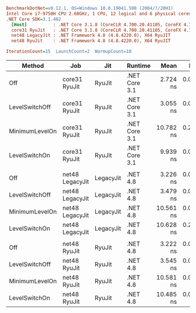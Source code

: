 ``` ini

BenchmarkDotNet=v0.12.1, OS=Windows 10.0.19041.508 (2004/?/20H1)
Intel Core i7-9750H CPU 2.60GHz, 1 CPU, 12 logical and 6 physical cores
.NET Core SDK=3.1.402
  [Host]          : .NET Core 3.1.8 (CoreCLR 4.700.20.41105, CoreFX 4.700.20.41903), X64 RyuJIT
  core31 RyuJit   : .NET Core 3.1.8 (CoreCLR 4.700.20.41105, CoreFX 4.700.20.41903), X64 RyuJIT
  net48 LegacyJit : .NET Framework 4.8 (4.8.4220.0), X64 RyuJIT
  net48 RyuJit    : .NET Framework 4.8 (4.8.4220.0), X64 RyuJIT

IterationCount=15  LaunchCount=2  WarmupCount=10  

```
|         Method |             Job |       Jit |       Runtime |      Mean |     Error |    StdDev | Ratio | RatioSD |
|--------------- |---------------- |---------- |-------------- |----------:|----------:|----------:|------:|--------:|
|            Off |   core31 RyuJit |    RyuJit | .NET Core 3.1 |  2.724 ns | 0.0420 ns | 0.0603 ns |  1.00 |    0.00 |
| LevelSwitchOff |   core31 RyuJit |    RyuJit | .NET Core 3.1 |  3.055 ns | 0.0320 ns | 0.0478 ns |  1.12 |    0.03 |
| MinimumLevelOn |   core31 RyuJit |    RyuJit | .NET Core 3.1 | 10.782 ns | 0.2184 ns | 0.3269 ns |  3.96 |    0.16 |
|  LevelSwitchOn |   core31 RyuJit |    RyuJit | .NET Core 3.1 |  9.939 ns | 0.0447 ns | 0.0655 ns |  3.65 |    0.09 |
|                |                 |           |               |           |           |           |       |         |
|            Off | net48 LegacyJit | LegacyJit |      .NET 4.8 |  3.226 ns | 0.0343 ns | 0.0513 ns |  1.00 |    0.00 |
| LevelSwitchOff | net48 LegacyJit | LegacyJit |      .NET 4.8 |  3.479 ns | 0.0357 ns | 0.0534 ns |  1.08 |    0.03 |
| MinimumLevelOn | net48 LegacyJit | LegacyJit |      .NET 4.8 | 10.561 ns | 0.0652 ns | 0.0975 ns |  3.28 |    0.06 |
|  LevelSwitchOn | net48 LegacyJit | LegacyJit |      .NET 4.8 | 10.628 ns | 0.2139 ns | 0.3201 ns |  3.30 |    0.12 |
|                |                 |           |               |           |           |           |       |         |
|            Off |    net48 RyuJit |    RyuJit |      .NET 4.8 |  3.222 ns | 0.0333 ns | 0.0499 ns |  1.00 |    0.00 |
| LevelSwitchOff |    net48 RyuJit |    RyuJit |      .NET 4.8 |  3.545 ns | 0.0799 ns | 0.1146 ns |  1.10 |    0.04 |
| MinimumLevelOn |    net48 RyuJit |    RyuJit |      .NET 4.8 | 10.581 ns | 0.0651 ns | 0.0974 ns |  3.28 |    0.06 |
|  LevelSwitchOn |    net48 RyuJit |    RyuJit |      .NET 4.8 | 10.485 ns | 0.0657 ns | 0.0963 ns |  3.25 |    0.06 |

